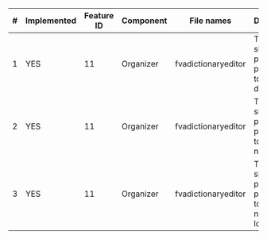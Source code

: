 | # | Implemented | Feature ID | Component    | File names | Description |
| - | ------------| -----------|--------------|--------------------------------|------------ |
| 1 |  YES        | 11         | Organizer    | fvadictionaryeditor            | The system shall provide a possibility to add new device. |
| 2 |  YES        | 11         | Organizer    | fvadictionaryeditor            | The system shall provide a possibility to add a new event. |
| 3 |  YES        | 11         | Organizer    | fvadictionaryeditor            | The system shall provide a possibility to add a new location. |
